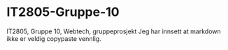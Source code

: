 # IT2805-Gruppe-10
IT2805, Gruppe 10, Webtech, gruppeprosjekt
Jeg har innsett at markdown ikke er veldig copypaste vennlig.